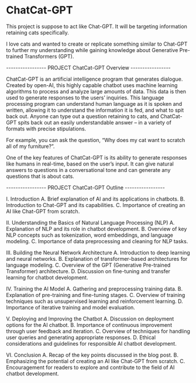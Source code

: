 # ChatCat-GPT
This project is suppose to act like Chat-GPT. It will be targeting information retaining cats specifically.

I love cats and wanted to create or replicate something similar to Chat-GPT to further my understanding while gaining knowledge about Generative Pre-trained Transformers (GPT).

----------------- PROJECT ChatCat-GPT Overview -----------------

ChatCat-GPT is an artificial intelligence program that generates dialogue. Created by open-AI, this highly capable chatbot uses machine learning algorithms to process and analyze large amounts of data. This data is then used to generate responses to the users’ inquiries. This language processing program can understand human language as it is spoken and written, allowing it to understand the information it is fed, and what to spit back out. Anyone can type out a question retaining to cats, and ChatCat-GPT spits back out an easily understandable answer – in a variety of formats with precise stipulations.

For example, you can ask the question, “Why does my cat want to scratch all of my furniture?”.

One of the key features of ChatCat-GPT is its ability to generate responses like humans in real-time, based on the user’s input. It can give natural answers to questions in a conversational tone and can generate any questions that is about cats.

----------------- PROJECT ChatCat-GPT Outline -----------------

I. Introduction
A. Brief explanation of AI and its applications in chatbots.
B. Introduction to Chat-GPT and its capabilities.
C. Importance of creating an AI like Chat-GPT from scratch.

II. Understanding the Basics of Natural Language Processing (NLP)
A. Explanation of NLP and its role in chatbot development.
B. Overview of key NLP concepts such as tokenization, word embeddings, and language modeling.
C. Importance of data preprocessing and cleaning for NLP tasks.

III. Building the Neural Network Architecture
A. Introduction to deep learning and neural networks.
B. Explanation of transformer-based architectures for language modeling.
C. Overview of the GPT (Generative Pre-trained Transformer) architecture.
D. Discussion on fine-tuning and transfer learning for chatbot development.

IV. Training the AI Model
A. Gathering and preprocessing training data.
B. Explanation of pre-training and fine-tuning stages.
C. Overview of training techniques such as unsupervised learning and reinforcement learning.
D. Importance of iterative training and model evaluation.

V. Deploying and Improving the Chatbot
A. Discussion on deployment options for the AI chatbot.
B. Importance of continuous improvement through user feedback and iteration.
C. Overview of techniques for handling user queries and generating appropriate responses.
D. Ethical considerations and guidelines for responsible AI chatbot development.

VI. Conclusion
A. Recap of the key points discussed in the blog post.
B. Emphasizing the potential of creating an AI like Chat-GPT from scratch.
C. Encouragement for readers to explore and contribute to the field of AI chatbot development.